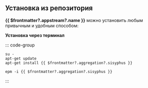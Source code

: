 ## Установка из репозитория

**{{ $frontmatter?.appstream?.name }}** можно установить любым привычным и удобным способом:

<!--@include: @apps/_parts/install/software-repo.md-->

**Установка через терминал**

::: code-group

```shell-vue[apt-get]
su -
apt-get update
apt-get install {{ $frontmatter?.aggregation?.sisyphus }}
```

```shell-vue[epm]
epm -i {{ $frontmatter?.aggregation?.sisyphus }}
```

:::
